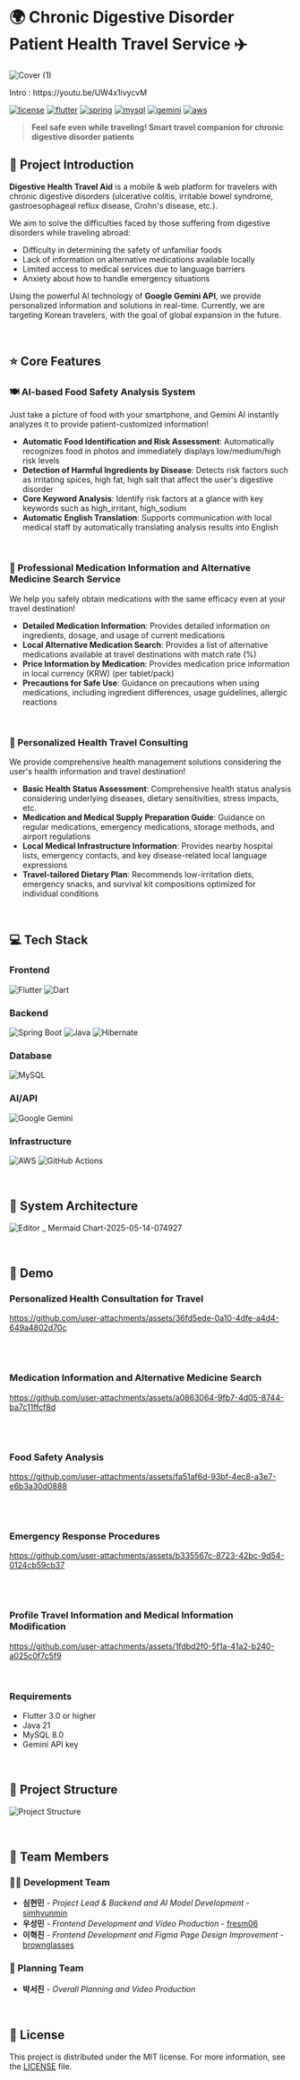# 🌍 Chronic Digestive Disorder Patient Health Travel Service ✈️

![Cover (1)](https://github.com/user-attachments/assets/4ef0da9e-6af3-4504-9108-2a68a9a0489a)

<p>Intro : https://youtu.be/UW4x1ivycvM </p>

[![license](https://img.shields.io/badge/License-MIT-red)](LICENSE)
[![flutter](https://img.shields.io/badge/Flutter-3.0+-02569B?logo=flutter)](https://flutter.dev/)
[![spring](https://img.shields.io/badge/Spring_Boot-2.7-6DB33F?logo=springboot)](https://spring.io/projects/spring-boot)
[![mysql](https://img.shields.io/badge/MySQL-8.0-4479A1?logo=mysql&logoColor=white)](https://www.mysql.com/)
[![gemini](https://img.shields.io/badge/Google_Gemini-API-4285F4?logo=google&logoColor=white)](https://ai.google.dev/)
[![aws](https://img.shields.io/badge/AWS-ECS-FF9900?logo=amazon-aws)](https://aws.amazon.com/ecs/)

> **Feel safe even while traveling! Smart travel companion for chronic digestive disorder patients**


## 📖 Project Introduction

**Digestive Health Travel Aid** is a mobile & web platform for travelers with chronic digestive disorders (ulcerative colitis, irritable bowel syndrome, gastroesophageal reflux disease, Crohn's disease, etc.).

We aim to solve the difficulties faced by those suffering from digestive disorders while traveling abroad:
- Difficulty in determining the safety of unfamiliar foods
- Lack of information on alternative medications available locally
- Limited access to medical services due to language barriers
- Anxiety about how to handle emergency situations

Using the powerful AI technology of **Google Gemini API**, we provide personalized information and solutions in real-time. Currently, we are targeting Korean travelers, with the goal of global expansion in the future.

<br>

## ⭐ Core Features

### 🍽️ AI-based Food Safety Analysis System

Just take a picture of food with your smartphone, and Gemini AI instantly analyzes it to provide patient-customized information!

- **Automatic Food Identification and Risk Assessment**: Automatically recognizes food in photos and immediately displays low/medium/high risk levels
- **Detection of Harmful Ingredients by Disease**: Detects risk factors such as irritating spices, high fat, high salt that affect the user's digestive disorder
- **Core Keyword Analysis**: Identify risk factors at a glance with key keywords such as high_irritant, high_sodium
- **Automatic English Translation**: Supports communication with local medical staff by automatically translating analysis results into English

<br>

### 💊 Professional Medication Information and Alternative Medicine Search Service

We help you safely obtain medications with the same efficacy even at your travel destination!

- **Detailed Medication Information**: Provides detailed information on ingredients, dosage, and usage of current medications
- **Local Alternative Medication Search**: Provides a list of alternative medications available at travel destinations with match rate (%)
- **Price Information by Medication**: Provides medication price information in local currency (KRW) (per tablet/pack)
- **Precautions for Safe Use**: Guidance on precautions when using medications, including ingredient differences, usage guidelines, allergic reactions

<br>

### 🏥 Personalized Health Travel Consulting

We provide comprehensive health management solutions considering the user's health information and travel destination!

- **Basic Health Status Assessment**: Comprehensive health status analysis considering underlying diseases, dietary sensitivities, stress impacts, etc.
- **Medication and Medical Supply Preparation Guide**: Guidance on regular medications, emergency medications, storage methods, and airport regulations
- **Local Medical Infrastructure Information**: Provides nearby hospital lists, emergency contacts, and key disease-related local language expressions
- **Travel-tailored Dietary Plan**: Recommends low-irritation diets, emergency snacks, and survival kit compositions optimized for individual conditions

<br>

## 💻 Tech Stack

### Frontend
![Flutter](https://img.shields.io/badge/Flutter-02569B?style=for-the-badge&logo=flutter&logoColor=white)
![Dart](https://img.shields.io/badge/Dart-0175C2?style=for-the-badge&logo=dart&logoColor=white)

### Backend
![Spring Boot](https://img.shields.io/badge/Spring_Boot-6DB33F?style=for-the-badge&logo=spring-boot&logoColor=white)
![Java](https://img.shields.io/badge/Java_21-ED8B00?style=for-the-badge&logo=openjdk&logoColor=white)
![Hibernate](https://img.shields.io/badge/Hibernate-59666C?style=for-the-badge&logo=hibernate&logoColor=white)

### Database
![MySQL](https://img.shields.io/badge/MySQL-4479A1?style=for-the-badge&logo=mysql&logoColor=white)

### AI/API
![Google Gemini](https://img.shields.io/badge/Google_Gemini-4285F4?style=for-the-badge&logo=google&logoColor=white)

### Infrastructure
![AWS](https://img.shields.io/badge/AWS-232F3E?style=for-the-badge&logo=amazon-aws&logoColor=white)
![GitHub Actions](https://img.shields.io/badge/GitHub_Actions-2088FF?style=for-the-badge&logo=github-actions&logoColor=white)

<br>

## 🔨 System Architecture

![Editor _ Mermaid Chart-2025-05-14-074927](https://github.com/user-attachments/assets/0588eba1-17f1-4a7d-9f07-7ca9e8f6339d)

<br>

## 📱 Demo

### Personalized Health Consultation for Travel
https://github.com/user-attachments/assets/36fd5ede-0a10-4dfe-a4d4-649a4802d70c

<br>
<br>

### Medication Information and Alternative Medicine Search
https://github.com/user-attachments/assets/a0863064-9fb7-4d05-8744-ba7c11ffcf8d

<br>
<br>

### Food Safety Analysis 
https://github.com/user-attachments/assets/fa51af6d-93bf-4ec8-a3e7-e6b3a30d0888

<br>
<br>

### Emergency Response Procedures
https://github.com/user-attachments/assets/b335567c-8723-42bc-9d54-0124cb59cb37

<br>
<br>

### Profile Travel Information and Medical Information Modification
https://github.com/user-attachments/assets/1fdbd2f0-5f1a-41a2-b240-a025c0f7c5f9

<br>

### Requirements
- Flutter 3.0 or higher
- Java 21
- MySQL 8.0
- Gemini API key

<br>

## 📁 Project Structure

![Project Structure](https://github.com/user-attachments/assets/c5fdaec1-8725-41a3-80a7-ab8802336720)

<br>

## 👥 Team Members
### 👨‍💻 Development Team

* **심현민** - *Project Lead & Backend and AI Model Development* - [simhyunmin](https://github.com/simhyunmin)
* **우성민** - *Frontend Development and Video Production* - [fresm06](https://github.com/fresm06)
* **이혁진** - *Frontend Development and Figma Page Design Improvement* - [brownglasses](https://github.com/brownglasses)

### 🎨 Planning Team
* **박서진** - *Overall Planning and Video Production*

<br>

## 📄 License

This project is distributed under the MIT license. For more information, see the [LICENSE](LICENSE) file.
